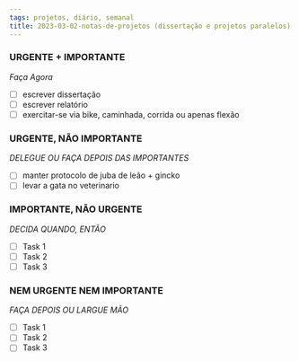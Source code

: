 ```yaml
---
tags: projetos, diário, semanal
title: 2023-03-02-notas-de-projetos (dissertação e projetos paralelos) (488)
---
```


### URGENTE + IMPORTANTE

*Faça Agora*

- [ ] escrever dissertação
- [ ] escrever relatório
- [ ] exercitar-se via bike, caminhada, corrida ou apenas flexão

### URGENTE, NÃO IMPORTANTE

*DELEGUE OU FAÇA DEPOIS DAS IMPORTANTES*

- [ ] manter protocolo de juba de leão + gincko
- [ ] levar a gata no veterinario

### IMPORTANTE, NÃO URGENTE

*DECIDA QUANDO, ENTÃO*

- [ ] Task 1
- [ ] Task 2
- [ ] Task 3

### NEM URGENTE NEM IMPORTANTE

*FAÇA DEPOIS OU LARGUE MÃO*

- [ ] Task 1
- [ ] Task 2
- [ ] Task 3
